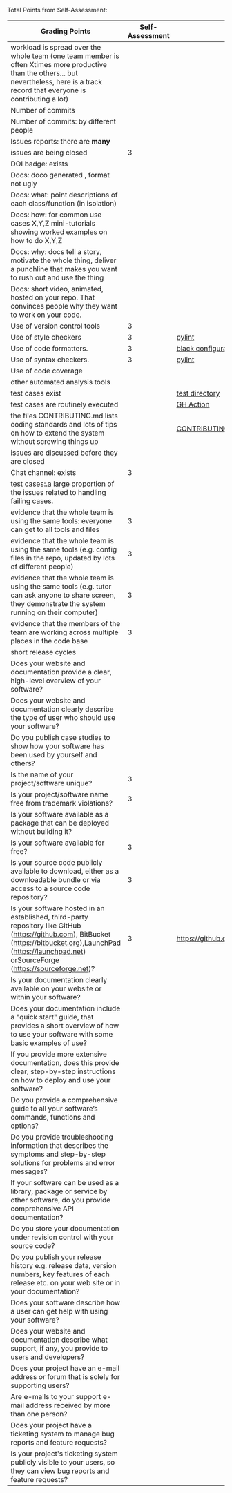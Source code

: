 Total Points from Self-Assessment: 

| Grading Points|Self-Assessment|Links|
|-----|---------|-----|
|workload is spread over the whole team (one team member is often Xtimes more productive than the others... but nevertheless, here is a track record that everyone is contributing a lot)| 
| Number of commits|
| Number of commits: by different people|
| Issues reports: there are **many**|
|  issues are being  closed| 3 | 
| DOI badge: exists |
|Docs: doco generated , format not ugly |
|Docs: what: point descriptions of each class/function (in isolation) |
|Docs: how: for common use cases X,Y,Z mini-tutorials showing worked examples on how to do X,Y,Z|
|Docs: why: docs tell a story, motivate the whole thing, deliver a punchline that makes you want to rush out and use the thing|
|Docs: short video, animated, hosted on your repo. That convinces people why they want to work on your code.|
| Use of version control tools|3 |
|Use of  style checkers |3 |[pylint](https://github.com/shikhanair/TeachersPetBot/blob/main/.pylintrc)|
| Use of code  formatters. |3 |[black configuration](https://github.com/shikhanair/TeachersPetBot/blob/main/pyproject.toml)|
| Use of syntax checkers. |3 |[pylint](https://github.com/shikhanair/TeachersPetBot/blob/main/.pylintrc)|
| Use of code coverage |
| other automated analysis tools|
| test cases exist||[test directory](https://github.com/shikhanair/TeachersPetBot/tree/main/test)|
| test cases are routinely executed||[GH Action](https://github.com/shikhanair/TeachersPetBot/blob/main/.github/workflows/test.yml)|
 | the files CONTRIBUTING.md lists coding standards and lots of tips on how to extend the system without screwing things up||[CONTRIBUTING.md](https://github.com/shikhanair/TeachersPetBot/blob/main/CONTRIBUTING.md)|
| issues are discussed before they are closed|
| Chat channel: exists|3 |
| test cases:.a large proportion of the issues related to handling failing cases.|
| evidence that the whole team is using the same tools: everyone can get to all tools and files|3 |
| evidence that the whole team is using the same tools (e.g. config files in the repo, updated by lots of different people)|3 |
| evidence that the whole team is using the same tools (e.g. tutor can ask anyone to share screen, they demonstrate the system running on their computer)|3 |
| evidence that the members of the team are working across multiple places in the code base|3 |
|short release cycles |
| Does your website and documentation provide a clear, high-level overview of your software? |
| Does your website and documentation clearly describe the type of user who should use your software? |
| Do you publish case studies to show how your software has been used by yourself and others? |
| Is the name of your project/software unique? |3 |
| Is your project/software name free from trademark violations? |3 |
| Is your software available as a package that can be deployed without building it? |
| Is your software available for free? |3 |
| Is your source code publicly available to download, either as a downloadable bundle or via access to a source code repository? |3 |
| Is your software hosted in an established, third-party repository like GitHub (https://github.com), BitBucket (https://bitbucket.org),LaunchPad (https://launchpad.net) orSourceForge (https://sourceforge.net)? |3 |https://github.com/shikhanair/TeachersPetBot|
| Is your documentation clearly available on your website or within your software? |
| Does your documentation include a "quick start" guide, that provides a short overview of how to use your software with some basic examples of use? |
| If you provide more extensive documentation, does this provide clear, step-by-step instructions on how to deploy and use your software? |
| Do you provide a comprehensive guide to all your software’s commands, functions and options? |
| Do you provide troubleshooting information that describes the symptoms and step-by-step solutions for problems and error messages? |
| If your software can be used as a library, package or service by other software, do you provide comprehensive API documentation? |
| Do you store your documentation under revision control with your source code? |
| Do you publish your release history e.g. release data, version numbers, key features of each release etc. on your web site or in your documentation? |
| Does your software describe how a user can get help with using your software? |
| Does your website and documentation describe what support, if any, you provide to users and developers? |
| Does your project have an e-mail address or forum that is solely for supporting users? |
| Are e-mails to your support e-mail address received by more than one person? |
| Does your project have a ticketing system to manage bug reports and feature requests? |
| Is your project's ticketing system publicly visible to your users, so they can view bug reports and feature requests? |

